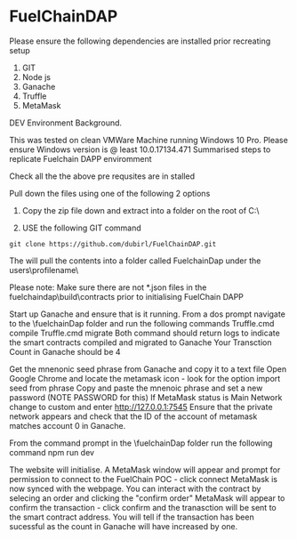 # FuelChainDAP

Please ensure the following dependencies are installed prior recreating setup
1. GIT 
2. Node js
3. Ganache
4. Truffle
5. MetaMask 

DEV Environment Background. 

This was tested on clean VMWare Machine running Windows 10 Pro.
Please ensure Windows version is @ least 10.0.17134.471
Summarised steps to replicate Fuelchain DAPP enviromment  

Check all the the above pre requsites are in stalled 

Pull down the files using one of the following 2 options

1. Copy the zip file down and extract into a folder on the root of C:\

2. USE the following GIT command

`git clone https://github.com/dubirl/FuelChainDAP.git`

The will pull the contents into a folder called FuelchainDap under the users\profilename\ 


Please note: Make sure there are not *.json files in the fuelchaindap\build\contracts prior to initialising FuelChain DAPP 

Start up Ganache and ensure that is it running.
From a dos prompt navigate to the \fuelchainDap folder and run the following commands
Truffle.cmd compile
Truffle.cmd migrate
Both command should return logs to indicate the smart contracts compiled and migrated to Ganache
Your Transction Count in Ganache should be 4

Get the mnenonic seed phrase from Ganache and copy it to a text file
Open Google Chrome and locate the metamask icon - look for the option import seed from phrase
Copy and paste the mnenoic phrase and set a new password (NOTE PASSWORD for this)
If MetaMask status is Main Network change to custom and enter http://127.0.0.1:7545
Ensure that the private network appears and check that the ID of the account of metamask matches account
0 in Ganache. 

From the command prompt in the \fuelchainDap folder run the following command
npm run dev

The website will initialise.
A MetaMask window will appear and prompt for permission to connect to the FuelChain POC - click connect
MetaMask is now synced with the webpage.
You can interact with the contract by selecing an order and clicking the "confirm order"
MetaMask will appear to confirm the transaction - click confirm and the tranasction will be sent to the smart contract address.
You will tell if the transaction has been sucessful as the count in Ganache will have increased by one. 

